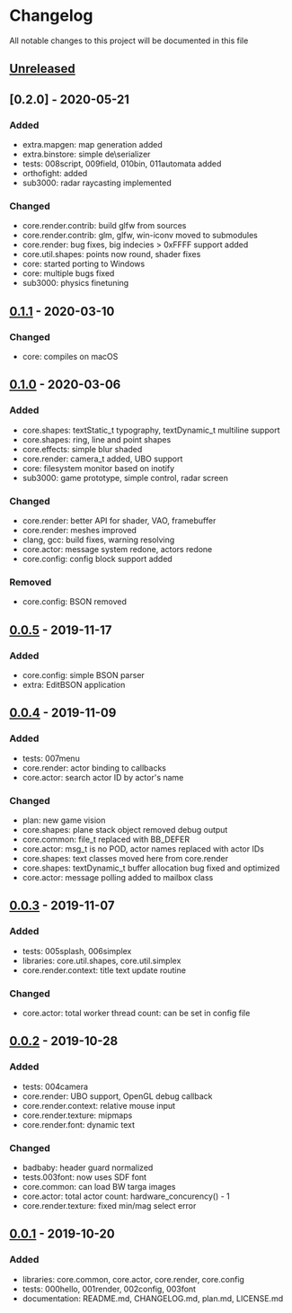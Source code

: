 # Changelog

All notable changes to this project will be documented in this file

## [Unreleased]

## [0.2.0] - 2020-05-21

### Added
 - extra.mapgen: map generation added
 - extra.binstore: simple de\serializer
 - tests: 008script, 009field, 010bin, 011automata added
 - orthofight: added
 - sub3000: radar raycasting implemented

### Changed
 - core.render.contrib: build glfw from sources
 - core.render.contrib: glm, glfw, win-iconv moved to submodules
 - core.render: bug fixes, big indecies > 0xFFFF support added
 - core.util.shapes: points now round, shader fixes
 - core: started porting to Windows
 - core: multiple bugs fixed
 - sub3000: physics finetuning

## [0.1.1] - 2020-03-10
### Changed
 - core: compiles on macOS

## [0.1.0] - 2020-03-06
### Added
 - core.shapes: textStatic_t typography, textDynamic_t multiline support
 - core.shapes: ring, line and point shapes
 - core.effects: simple blur shaded
 - core.render: camera_t added, UBO support
 - core: filesystem monitor based on inotify
 - sub3000: game prototype, simple control, radar screen
 
### Changed
 - core.render: better API for shader, VAO, framebuffer
 - core.render: meshes improved
 - clang, gcc: build fixes, warning resolving
 - core.actor: message system redone, actors redone
 - core.config: config block support added

### Removed
 - core.config: BSON removed


## [0.0.5] - 2019-11-17
### Added
- core.config: simple BSON parser
- extra: EditBSON application

## [0.0.4] - 2019-11-09
### Added
- tests: 007menu
- core.render: actor binding to callbacks
- core.actor: search actor ID by actor's name

### Changed
- plan: new game vision
- core.shapes: plane stack object removed debug output
- core.common: file_t replaced with BB_DEFER
- core.actor: msg_t is no POD, actor names replaced with actor IDs
- core.shapes: text classes moved here from core.render
- core.shapes: textDynamic_t buffer allocation bug fixed and optimized
- core.actor: message polling added to mailbox class

## [0.0.3] - 2019-11-07
### Added
- tests: 005splash, 006simplex
- libraries: core.util.shapes, core.util.simplex
- core.render.context: title text update routine

### Changed
- core.actor: total worker thread count: can be set in config file

## [0.0.2] - 2019-10-28
### Added
- tests: 004camera 
- core.render: UBO support, OpenGL debug callback
- core.render.context: relative mouse input
- core.render.texture: mipmaps
- core.render.font: dynamic text

### Changed
- badbaby: header guard normalized
- tests.003font: now uses SDF font
- core.common: can load BW targa images
- core.actor: total actor count: hardware_concurency() - 1
- core.render.texture: fixed min/mag select error

## [0.0.1] - 2019-10-20
### Added
- libraries: core.common, core.actor, core.render, core.config
- tests: 000hello, 001render, 002config, 003font
- documentation: README.md, CHANGELOG.md, plan.md, LICENSE.md

[Unreleased]: https://github.com/masscry/badbaby/compare/v0.1.1...HEAD
[0.1.1]: https://github.com/masscry/badbaby/releases/tag/v0.1.1
[0.1.0]: https://github.com/masscry/badbaby/releases/tag/v0.1.0
[0.0.5]: https://github.com/masscry/badbaby/releases/tag/v0.0.5
[0.0.4]: https://github.com/masscry/badbaby/releases/tag/v0.0.4
[0.0.3]: https://github.com/masscry/badbaby/releases/tag/v0.0.3
[0.0.2]: https://github.com/masscry/badbaby/releases/tag/v0.0.2
[0.0.1]: https://github.com/masscry/badbaby/releases/tag/v0.0.1
